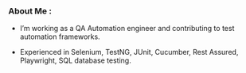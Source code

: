 ### About Me :

- I’m working as a QA Automation engineer and contributing to test automation frameworks.

- Experienced in Selenium, TestNG, JUnit, Cucumber, Rest Assured, Playwright, SQL database testing.
